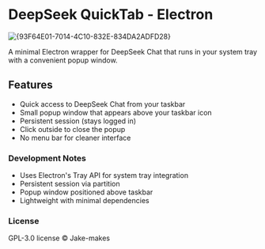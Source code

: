 # DeepSeek QuickTab - Electron

![{93F64E01-7014-4C10-832E-834DA2ADFD28}](https://github.com/user-attachments/assets/edda15e8-6885-42f1-a481-b8c1c5ecd76e)


A minimal Electron wrapper for DeepSeek Chat that runs in your system tray with a convenient popup window.

## Features

- Quick access to DeepSeek Chat from your taskbar
- Small popup window that appears above your taskbar icon
- Persistent session (stays logged in)
- Click outside to close the popup
- No menu bar for cleaner interface

### Development Notes

- Uses Electron's Tray API for system tray integration
- Persistent session via partition
- Popup window positioned above taskbar
- Lightweight with minimal dependencies

### License

GPL-3.0 license © Jake-makes
